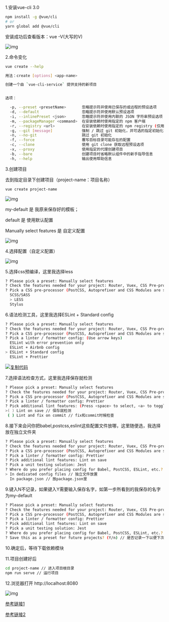 1.安装vue-cli 3.0

```bash
npm install -g @vue/cli
# or
yarn global add @vue/cli
```

安装成功后查看版本：vue -V(大写的V)

![img](https://img2018.cnblogs.com/blog/1020867/201810/1020867-20181018182825372-1828123716.png)

2.命令变化

```bash
vue create --help
```



```bash
用法：create [options] <app-name>

创建一个由 `vue-cli-service` 提供支持的新项目


选项：

  -p, --preset <presetName>       忽略提示符并使用已保存的或远程的预设选项
  -d, --default                   忽略提示符并使用默认预设选项
  -i, --inlinePreset <json>       忽略提示符并使用内联的 JSON 字符串预设选项
  -m, --packageManager <command>  在安装依赖时使用指定的 npm 客户端
  -r, --registry <url>            在安装依赖时使用指定的 npm registry (仅用于 npm 客户端)
  -g, --git [message]             强制 / 跳过 git 初始化，并可选的指定初始化提交信息
  -n, --no-git                    跳过 git 初始化
  -f, --force                     覆写目标目录可能存在的配置
  -c, --clone                     使用 git clone 获取远程预设选项
  -x, --proxy                     使用指定的代理创建项目
  -b, --bare                      创建项目时省略默认组件中的新手指导信息
  -h, --help                      输出使用帮助信息
```



3.创建项目

去到指定目录下创建项目（project-name：项目名称）

```bash
vue create project-name
```

![img](https://img2018.cnblogs.com/blog/1020867/201810/1020867-20181018183831537-604246449.png)

my-default 是 我原来保存好的模板；

default 是 使用默认配置

Manually select features 是 自定义配置

![img](https://img2018.cnblogs.com/blog/1020867/201810/1020867-20181018184341583-2142172777.png)

4.选择配置（自定义配置）

![img](https://img2018.cnblogs.com/blog/1020867/201810/1020867-20181018203922666-1352622017.png)

 

5.选择css预编译，这里我选择less



```bash
? Please pick a preset: Manually select features
? Check the features needed for your project: Router, Vuex, CSS Pre-processors, Linter, Unit
? Pick a CSS pre-processor (PostCSS, Autoprefixer and CSS Modules are supported by default):
  SCSS/SASS
  > LESS
  Stylus
```



6.语法检测工具，这里我选择ESLint + Standard config



```bash
? Please pick a preset: Manually select features
? Check the features needed for your project: Router, Vuex, CSS Pre-processors, Linter, Unit
? Pick a CSS pre-processor (PostCSS, Autoprefixer and CSS Modules are supported by default): Stylus
? Pick a linter / formatter config: (Use arrow keys)
  ESLint with error prevention only
  ESLint + Airbnb config
> ESLint + Standard config
  ESLint + Prettier
```

[![复制代码](https://common.cnblogs.com/images/copycode.gif)](javascript:void(0);)

7.选择语法检查方式，这里我选择保存就检测



```bash
? Please pick a preset: Manually select features
? Check the features needed for your project: Router, Vuex, CSS Pre-processors, Linter, Unit
? Pick a CSS pre-processor (PostCSS, Autoprefixer and CSS Modules are supported by default): Stylus
? Pick a linter / formatter config: Prettier
? Pick additional lint features: (Press <space> to select, <a> to toggle all, <i> to invert selection)
>( ) Lint on save // 保存就检测
 ( ) Lint and fix on commit // fix和commit时候检查
```



8.接下来会问你把babel,postcss,eslint这些配置文件放哪，这里随便选，我选择放在独立文件夹



```bash
? Please pick a preset: Manually select features
? Check the features needed for your project: Router, Vuex, CSS Pre-processors, Linter, Unit
? Pick a CSS pre-processor (PostCSS, Autoprefixer and CSS Modules are supported by default): Stylus
? Pick a linter / formatter config: Prettier
? Pick additional lint features: Lint on save
? Pick a unit testing solution: Jest
? Where do you prefer placing config for Babel, PostCSS, ESLint, etc.? (Use arrow keys)
> In dedicated config files // 独立文件放置
  In package.json // 放package.json里
```



9.键入N不记录，如果键入Y需要输入保存名字，如第一步所看到的我保存的名字为my-default



```bash
? Please pick a preset: Manually select features
? Check the features needed for your project: Router, Vuex, CSS Pre-processors, Linter, Unit
? Pick a CSS pre-processor (PostCSS, Autoprefixer and CSS Modules are supported by default): Stylus
? Pick a linter / formatter config: Prettier
? Pick additional lint features: Lint on save
? Pick a unit testing solution: Jest
? Where do you prefer placing config for Babel, PostCSS, ESLint, etc.? In dedicated config files
? Save this as a preset for future projects? (Y/n) // 是否记录一下以便下次继续使用这套配置。
```



10.确定后，等待下载依赖模块

11.项目创建好后

```bash
cd project-name // 进入项目根目录
npm run serve // 运行项目
```

12.浏览器打开 http://localhost:8080 

![img](https://img2018.cnblogs.com/blog/1020867/201810/1020867-20181018204632693-58250183.png)

[参考链接1](https://www.cnblogs.com/qq1272850043/p/9812421.html)

[参考链接2](https://www.cnblogs.com/qq1272850043/p/9812421.html)
